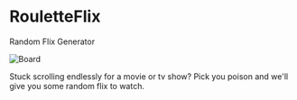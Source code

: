 # RouletteFlix

Random Flix Generator

![Board](https://github.com/user-attachments/assets/b230d915-51e6-4e71-92e8-fe010d426aa7)

Stuck scrolling endlessly for a movie or tv show?
Pick you poison and we'll give you some random flix to watch.

